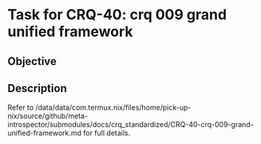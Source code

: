 # Task for CRQ-40: crq 009 grand unified framework

## Objective


## Description


Refer to /data/data/com.termux.nix/files/home/pick-up-nix/source/github/meta-introspector/submodules/docs/crq_standardized/CRQ-40-crq-009-grand-unified-framework.md for full details.

